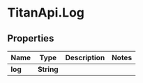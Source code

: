 # TitanApi.Log

## Properties
Name | Type | Description | Notes
------------ | ------------- | ------------- | -------------
**log** | **String** |  | 


